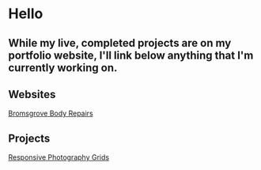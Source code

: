 # Hello
While my live, completed projects are on my portfolio website, I'll link below anything that I'm currently working on.
---

## Websites
[Bromsgrove Body Repairs](https://cameronspixels.github.io/BBR)

## Projects
[Responsive Photography Grids](https://cameronspixels.github.io/photo--grids)
